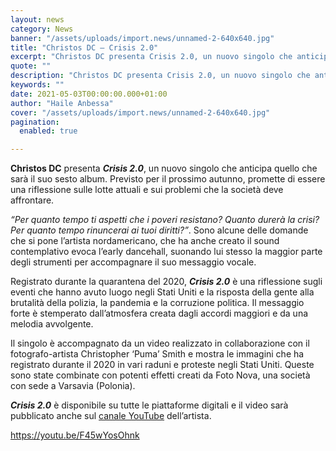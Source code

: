 ```yaml
---
layout: news
category: News
banner: "/assets/uploads/import.news/unnamed-2-640x640.jpg"
title: "Christos DC – Crisis 2.0"
excerpt: "Christos DC presenta Crisis 2.0, un nuovo singolo che anticipa quello che sarà il suo sesto album. Previsto per il prossimo autunno, promette di essere una riflessione sulle lotte attuali e sui problemi che la società deve affrontare. “Per quanto tempo ti aspetti che i poveri resistano? Quanto durerà la crisi? Per quanto tempo rinuncerai ai tuoi [&hellip"
quote: ""
description: "Christos DC presenta Crisis 2.0, un nuovo singolo che anticipa quello che sarà il suo sesto album. Previsto per il prossimo autunno, promette di essere una riflessione sulle lotte attuali e sui problemi che la società deve affrontare. “Per quanto tempo ti aspetti che i poveri resistano? Quanto durerà la crisi? Per quanto tempo rinuncerai ai tuoi [&hellip"
keywords: ""
date: 2021-05-03T00:00:00.000+01:00
author: "Haile Anbessa"
cover: "/assets/uploads/import.news/unnamed-2-640x640.jpg"
pagination:
  enabled: true

---
```


**Christos DC** presenta _**Crisis 2.0**_, un nuovo singolo che anticipa quello che sarà il suo sesto album. Previsto per il prossimo autunno, promette di essere una riflessione sulle lotte attuali e sui problemi che la società deve affrontare.

_“Per quanto tempo ti aspetti che i poveri resistano? Quanto durerà la crisi? Per quanto tempo rinuncerai ai tuoi diritti?”_. Sono alcune delle domande che si pone l’artista nordamericano, che ha anche creato il sound contemplativo evoca l’early dancehall, suonando lui stesso la maggior parte degli strumenti per accompagnare il suo messaggio vocale.

Registrato durante la quarantena del 2020, _**Crisis 2.0**_ è una riflessione sugli eventi che hanno avuto luogo negli Stati Uniti e la risposta della gente alla brutalità della polizia, la pandemia e la corruzione politica. Il messaggio forte è stemperato dall’atmosfera creata dagli accordi maggiori e da una melodia avvolgente.

Il singolo è accompagnato da un video realizzato in collaborazione con il fotografo-artista Christopher ‘Puma’ Smith e mostra le immagini che ha registrato durante il 2020 in vari raduni e proteste negli Stati Uniti. Queste sono state combinate con potenti effetti creati da Foto Nova, una società con sede a Varsavia (Polonia).

_**Crisis 2.0**_ è disponibile su tutte le piattaforme digitali e il video sarà pubblicato anche sul [canale YouTube](https://runitagency.us3.list-manage.com/track/click?u=d1ce25b5e360c3df7324cc026&id=7217a87bdf&e=b28fcd7e48) dell’artista.

https://youtu.be/F45wYosOhnk
